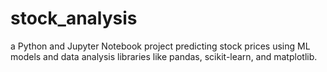 # stock_analysis
a Python and Jupyter Notebook project predicting stock prices using ML models and data analysis libraries like pandas, scikit-learn, and matplotlib.
